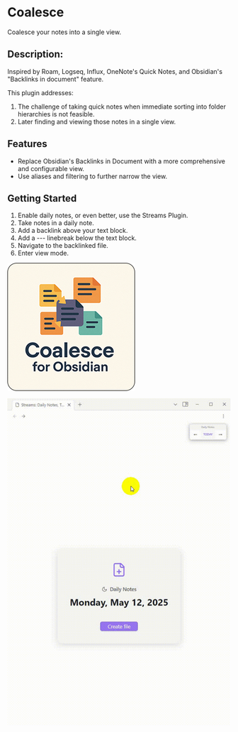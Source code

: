 # Coalesce

Coalesce your notes into a single view.

## Description:

Inspired by Roam, Logseq, Influx, OneNote's Quick Notes, and Obsidian's "Backlinks in document" feature.

This plugin addresses:
1. The challenge of taking quick notes when immediate sorting into folder hierarchies is not feasible.
2. Later finding and viewing those notes in a single view.

## Features
- Replace Obsidian's Backlinks in Document with a more comprehensive and configurable view.
- Use aliases and filtering to further narrow the view.

## Getting Started
1. Enable daily notes, or even better, use the Streams Plugin.
2. Take notes in a daily note.
3. Add a backlink above your text block.
4. Add a --- linebreak below the text block.
5. Navigate to the backlinked file.
6. Enter view mode.

![assets/logo-transparent](assets/logo-opaque-smaller.png)

![assets/example](assets/example-smaller.gif)
